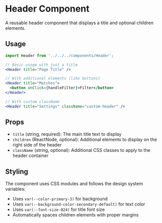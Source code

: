 # Header Component

A reusable header component that displays a title and optional children elements.

## Usage

```jsx
import Header from '../../../components/Header';

// Basic usage with just a title
<Header title="Page Title" />

// With additional elements (like buttons)
<Header title="Matches">
  <button onClick={handleFilter}>Filter</button>
</Header>

// With custom className
<Header title="Settings" className="custom-header" />
```

## Props

- `title` (string, required): The main title text to display
- `children` (ReactNode, optional): Additional elements to display on the right side of the header
- `className` (string, optional): Additional CSS classes to apply to the header container

## Styling

The component uses CSS modules and follows the design system variables:
- Uses `var(--color-primary-3)` for background
- Uses `var(--background-color-secondary-default)` for text color
- Uses `var(--font-size-024)` for title font size
- Automatically spaces children elements with proper margins
